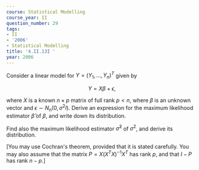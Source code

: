 ```yaml
---
course: Statistical Modelling
course_year: II
question_number: 29
tags:
- II
- '2006'
- Statistical Modelling
title: '4.II.13I '
year: 2006
---
```



Consider a linear model for $Y=\left(Y_{1}, \ldots, Y_{n}\right)^{T}$ given by

$$Y=X \beta+\epsilon,$$

where $X$ is a known $n \times p$ matrix of full rank $p<n$, where $\beta$ is an unknown vector and $\epsilon \sim N_{n}\left(0, \sigma^{2} I\right)$. Derive an expression for the maximum likelihood estimator $\hat{\beta}$ of $\beta$, and write down its distribution.

Find also the maximum likelihood estimator $\hat{\sigma}^{2}$ of $\sigma^{2}$, and derive its distribution.

[You may use Cochran's theorem, provided that it is stated carefully. You may also assume that the matrix $P=X\left(X^{T} X\right)^{-1} X^{T}$ has rank $p$, and that $I-P$ has rank $n-p$.]